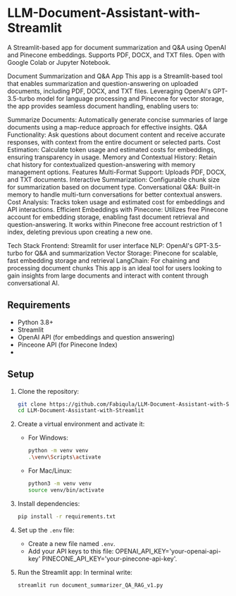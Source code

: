 # LLM-Document-Assistant-with-Streamlit
A Streamlit-based app for document summarization and Q&amp;A using OpenAI and Pinecone embeddings.
Supports PDF, DOCX, and TXT files. Open with Google Colab or Jupyter Notebook.

Document Summarization and Q&A App
This app is a Streamlit-based tool that enables summarization and question-answering on uploaded documents,
including PDF, DOCX, and TXT files.
Leveraging OpenAI's GPT-3.5-turbo model for language processing and Pinecone for vector storage,
the app provides seamless document handling, enabling users to:

Summarize Documents:
Automatically generate concise summaries of large documents using a map-reduce approach for effective insights.
Q&A Functionality:
Ask questions about document content and receive accurate responses, with context from the entire document or selected parts.
Cost Estimation: Calculate token usage and estimated costs for embeddings, ensuring transparency in usage.
Memory and Contextual History: Retain chat history for contextualized question-answering with memory management options.
Features
Multi-Format Support: Uploads PDF, DOCX, and TXT documents.
Interactive Summarization: Configurable chunk size for summarization based on document type.
Conversational Q&A: Built-in memory to handle multi-turn conversations for better contextual answers.
Cost Analysis: Tracks token usage and estimated cost for embeddings and API interactions.
Efficient Embeddings with Pinecone:
Utilizes free Pinecone account for embedding storage, enabling fast document retrieval and question-answering.
It works within Pinecone free account restriction of 1 index, deleting previous upon creating a new one.

Tech Stack
Frontend: Streamlit for user interface
NLP: OpenAI's GPT-3.5-turbo for Q&A and summarization
Vector Storage: Pinecone for scalable, fast embedding storage and retrieval
LangChain: For chaining and processing document chunks
This app is an ideal tool for users looking to gain insights from large documents and interact with content
through conversational AI.

## Requirements

- Python 3.8+
- Streamlit
- OpenAI API (for embeddings and question answering)
- Pinceone API (for Pinecone Index)
- 

## Setup

1. Clone the repository:
    ```bash
    git clone https://github.com/Fabiqula/LLM-Document-Assistant-with-Streamlit.git
    cd LLM-Document-Assistant-with-Streamlit
    ```

2. Create a virtual environment and activate it:
    - For Windows:
      ```bash
      python -m venv venv
      .\venv\Scripts\activate
      ```
    - For Mac/Linux:
      ```bash
      python3 -m venv venv
      source venv/bin/activate
      ```

3. Install dependencies:
    ```bash
    pip install -r requirements.txt
    ```

4. Set up the `.env` file:
    - Create a new file named `.env`.
    - Add your API keys to this file:
        OPENAI_API_KEY='your-openai-api-key'
        PINECONE_API_KEY='your-pinecone-api-key'.


5. Run the Streamlit app:
    In terminal write:
    ```bash
    streamlit run document_summarizer_QA_RAG_v1.py  
    ```